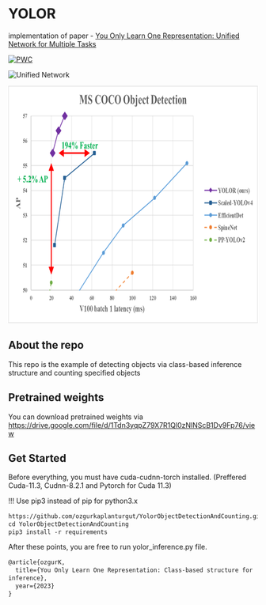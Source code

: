 # YOLOR
implementation of paper - [You Only Learn One Representation: Unified Network for Multiple Tasks](https://arxiv.org/abs/2105.04206)

[![PWC](https://img.shields.io/endpoint.svg?url=https://paperswithcode.com/badge/you-only-learn-one-representation-unified/real-time-object-detection-on-coco)](https://paperswithcode.com/sota/real-time-object-detection-on-coco?p=you-only-learn-one-representation-unified)

![Unified Network](https://github.com/WongKinYiu/yolor/blob/main/figure/unifued_network.png)

<img src="https://github.com/WongKinYiu/yolor/blob/main/figure/performance.png" height="480">

## About the repo

This repo is the example of detecting objects via class-based inference structure and counting specified objects

## Pretrained weights

You can download pretrained weights via https://drive.google.com/file/d/1Tdn3yqpZ79X7R1Ql0zNlNScB1Dv9Fp76/view

## Get Started

Before everything, you must have cuda-cudnn-torch installed. (Preffered Cuda-11.3, Cudnn-8.2.1 and Pytorch for Cuda 11.3)

!!! Use pip3 instead of pip for python3.x 

```
https://github.com/ozgurkaplanturgut/YolorObjectDetectionAndCounting.git
cd YolorObjectDetectionAndCounting
pip3 install -r requirements
```
After these points, you are free to run yolor_inference.py file.


```
@article{ozgurK,
  title={You Only Learn One Representation: Class-based structure for inference},
  year={2023}
}
```

